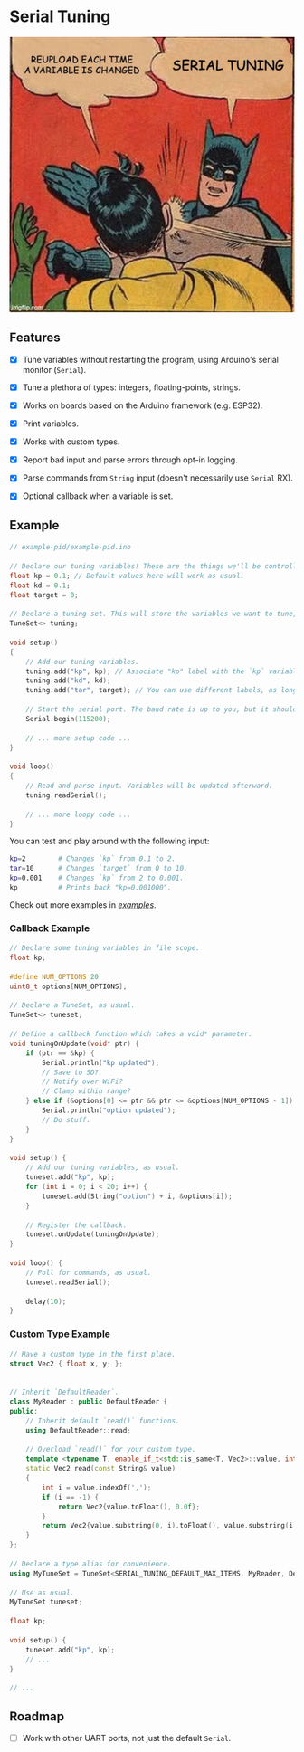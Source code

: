 # Serial Tuning

![Get some sense Robin!](docs/gesundheit.jpg)

## Features

* [x] Tune variables without restarting the program, using Arduino's serial monitor (`Serial`).
* [x] Tune a plethora of types: integers, floating-points, strings.
* [x] Works on boards based on the Arduino framework (e.g. ESP32).
* [x] Print variables.
* [x] Works with custom types.
* [x] Report bad input and parse errors through opt-in logging.
* [x] Parse commands from `String` input (doesn't necessarily use `Serial` RX).
* [x] Optional callback when a variable is set.


## Example

```cpp
// example-pid/example-pid.ino

// Declare our tuning variables! These are the things we'll be controlling over the Serial Monitor input.
float kp = 0.1; // Default values here will work as usual.
float kd = 0.1;
float target = 0;

// Declare a tuning set. This will store the variables we want to tune, along with their associated labels.
TuneSet<> tuning;

void setup()
{
    // Add our tuning variables.
    tuning.add("kp", kp); // Associate "kp" label with the `kp` variable.
    tuning.add("kd", kd);
    tuning.add("tar", target); // You can use different labels, as long as the labels don't contain spaces or the equal-sign.

    // Start the serial port. The baud rate is up to you, but it should agree on both ends.
    Serial.begin(115200);

    // ... more setup code ...
}

void loop()
{
    // Read and parse input. Variables will be updated afterward.
    tuning.readSerial();

    // ... more loopy code ...
}
```

You can test and play around with the following input:

```sh
kp=2        # Changes `kp` from 0.1 to 2.
tar=10      # Changes `target` from 0 to 10.
kp=0.001    # Changes `kp` from 2 to 0.001.
kp          # Prints back "kp=0.001000".
```

Check out more examples in [*examples*](examples).


### Callback Example

```cpp
// Declare some tuning variables in file scope.
float kp;

#define NUM_OPTIONS 20
uint8_t options[NUM_OPTIONS];

// Declare a TuneSet, as usual.
TuneSet<> tuneset;

// Define a callback function which takes a void* parameter.
void tuningOnUpdate(void* ptr) {
    if (ptr == &kp) {
        Serial.println("kp updated");
        // Save to SD?
        // Notify over WiFi?
        // Clamp within range?
    } else if (&options[0] <= ptr && ptr <= &options[NUM_OPTIONS - 1]) {
        Serial.println("option updated");
        // Do stuff.
    }
}

void setup() {
    // Add our tuning variables, as usual.
    tuneset.add("kp", kp);
    for (int i = 0; i < 20; i++) {
        tuneset.add(String("option") + i, &options[i]);
    }

    // Register the callback.
    tuneset.onUpdate(tuningOnUpdate);
}

void loop() {
    // Poll for commands, as usual.
    tuneset.readSerial();

    delay(10);
}
```


### Custom Type Example

```cpp
// Have a custom type in the first place.
struct Vec2 { float x, y; };


// Inherit `DefaultReader`.
class MyReader : public DefaultReader {
public:
    // Inherit default `read()` functions.
    using DefaultReader::read;

    // Overload `read()` for your custom type.
    template <typename T, enable_if_t<std::is_same<T, Vec2>::value, int> = 0>
    static Vec2 read(const String& value)
    {
        int i = value.indexOf(',');
        if (i == -1) {
            return Vec2{value.toFloat(), 0.0f};
        }
        return Vec2{value.substring(0, i).toFloat(), value.substring(i + 1).toFloat()};
    }
};

// Declare a type alias for convenience.
using MyTuneSet = TuneSet<SERIAL_TUNING_DEFAULT_MAX_ITEMS, MyReader, DefaultWriter>;

// Use as usual.
MyTuneSet tuneset;

float kp;

void setup() {
    tuneset.add("kp", kp);
    // ...
}

// ...
```



## Roadmap

* [ ] Work with other UART ports, not just the default `Serial`.


<!-- 
## Dev Notes

### Publish on PlatformIO

* Modify library.json, update the version.
* Run `pio pkg publish` in a PlatformIO terminal.

### Publish on Arduino Package List

* Modify library.properties, update the version.
* Make a new GitHub release.

-->